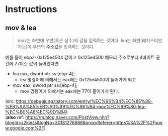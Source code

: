 Instructions
==

mov & lea
--
> mov는 좌변에 우변(혹은 상수)의 값을 입력하는 것이다.
> lea는 좌변(레지스터만 가능)에 우변의 **주소값**을 입력하는 것이다.

예를 들어 ebp가 0x125e4504 값이고 0x125e4500 메모리 주소로부터 4바이트 공간에 77이란 값이 들어있다면
* lea eax, dword ptr ss:[ebp-4];
  * lea 명령어에 의해서는 eax에는 0x125e4500이 들어가게 되고
* mov eax, dword ptr ss:[ebp-4];
  * mov 명령어에 의해서는 eax에는 77이 들어가게 된다.

(src: https://debugjung.tistory.com/entry/%EC%96%B4%EC%85%88-%EB%AA%85%EB%A0%B9%EC%96%B4-mov%EC%99%80-lea-%EC%B0%A8%EC%9D%B4)  
(**also** ref: https://m.blog.naver.com/PostView.nhn?blogId=s2kiess&logNo=30181276888&proxyReferer=https%3A%2F%2Fwww.google.com%2F)
